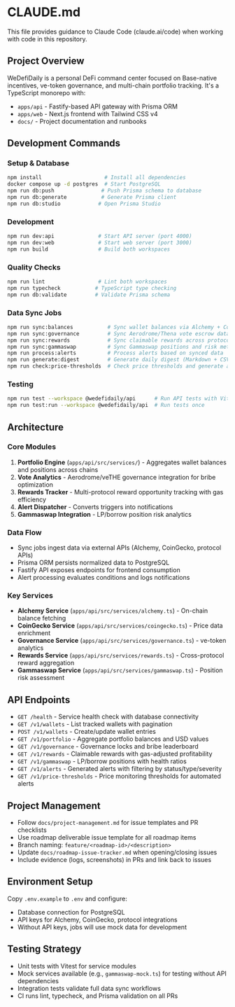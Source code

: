 # CLAUDE.md

This file provides guidance to Claude Code (claude.ai/code) when working with code in this repository.

## Project Overview

WeDefiDaily is a personal DeFi command center focused on Base-native incentives, ve-token governance, and multi-chain portfolio tracking. It's a TypeScript monorepo with:
- `apps/api` - Fastify-based API gateway with Prisma ORM
- `apps/web` - Next.js frontend with Tailwind CSS v4
- `docs/` - Project documentation and runbooks

## Development Commands

### Setup & Database
```bash
npm install                    # Install all dependencies
docker compose up -d postgres  # Start PostgreSQL
npm run db:push               # Push Prisma schema to database
npm run db:generate           # Generate Prisma client
npm run db:studio            # Open Prisma Studio
```

### Development
```bash
npm run dev:api              # Start API server (port 4000)
npm run dev:web              # Start web server (port 3000)
npm run build                # Build both workspaces
```

### Quality Checks
```bash
npm run lint                 # Lint both workspaces
npm run typecheck           # TypeScript type checking
npm run db:validate         # Validate Prisma schema
```

### Data Sync Jobs
```bash
npm run sync:balances           # Sync wallet balances via Alchemy + CoinGecko
npm run sync:governance         # Sync Aerodrome/Thena vote escrow data
npm run sync:rewards            # Sync claimable rewards across protocols
npm run sync:gammaswap          # Sync Gammaswap positions and risk metrics
npm run process:alerts          # Process alerts based on synced data
npm run generate:digest         # Generate daily digest (Markdown + CSV)
npm run check:price-thresholds  # Check price thresholds and generate alerts
```

### Testing
```bash
npm run test --workspace @wedefidaily/api      # Run API tests with Vitest
npm run test:run --workspace @wedefidaily/api  # Run tests once
```

## Architecture

### Core Modules
1. **Portfolio Engine** (`apps/api/src/services/`) - Aggregates wallet balances and positions across chains
2. **Vote Analytics** - Aerodrome/veTHE governance integration for bribe optimization
3. **Rewards Tracker** - Multi-protocol reward opportunity tracking with gas efficiency
4. **Alert Dispatcher** - Converts triggers into notifications
5. **Gammaswap Integration** - LP/borrow position risk analytics

### Data Flow
- Sync jobs ingest data via external APIs (Alchemy, CoinGecko, protocol APIs)
- Prisma ORM persists normalized data to PostgreSQL
- Fastify API exposes endpoints for frontend consumption
- Alert processing evaluates conditions and logs notifications

### Key Services
- **Alchemy Service** (`apps/api/src/services/alchemy.ts`) - On-chain balance fetching
- **CoinGecko Service** (`apps/api/src/services/coingecko.ts`) - Price data enrichment
- **Governance Service** (`apps/api/src/services/governance.ts`) - ve-token analytics
- **Rewards Service** (`apps/api/src/services/rewards.ts`) - Cross-protocol reward aggregation
- **Gammaswap Service** (`apps/api/src/services/gammaswap.ts`) - Position risk assessment

## API Endpoints

- `GET /health` - Service health check with database connectivity
- `GET /v1/wallets` - List tracked wallets with pagination
- `POST /v1/wallets` - Create/update wallet entries
- `GET /v1/portfolio` - Aggregate portfolio balances and USD values
- `GET /v1/governance` - Governance locks and bribe leaderboard
- `GET /v1/rewards` - Claimable rewards with gas-adjusted profitability
- `GET /v1/gammaswap` - LP/borrow positions with health ratios
- `GET /v1/alerts` - Generated alerts with filtering by status/type/severity
- `GET /v1/price-thresholds` - Price monitoring thresholds for automated alerts

## Project Management

- Follow `docs/project-management.md` for issue templates and PR checklists
- Use roadmap deliverable issue template for all roadmap items
- Branch naming: `feature/<roadmap-id>/<description>`
- Update `docs/roadmap-issue-tracker.md` when opening/closing issues
- Include evidence (logs, screenshots) in PRs and link back to issues

## Environment Setup

Copy `.env.example` to `.env` and configure:
- Database connection for PostgreSQL
- API keys for Alchemy, CoinGecko, protocol integrations
- Without API keys, jobs will use mock data for development

## Testing Strategy

- Unit tests with Vitest for service modules
- Mock services available (e.g., `gammaswap-mock.ts`) for testing without API dependencies
- Integration tests validate full data sync workflows
- CI runs lint, typecheck, and Prisma validation on all PRs